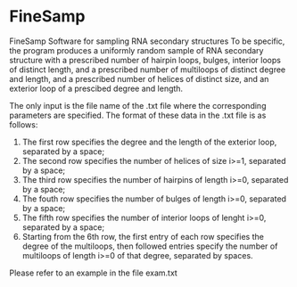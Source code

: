 # FineSamp
FineSamp Software for sampling RNA secondary structures
To be specific, the program produces a uniformly random sample of RNA secondary structure with a prescribed number of hairpin loops, bulges, interior loops of distinct length, and a prescribed number of multiloops of distinct degree and length, and a prescribed number of helices of distinct size, and an exterior loop of a prescibed degree and length.

The only input is the file name of the .txt file where the corresponding parameters are specified. The format of these data in the .txt file is as follows:
1. The first row specifies the degree and the length of the exterior loop, separated by a space;
2. The second row specifies the number of helices of size i>=1, separated by a space;
3. The third row specifies the number of hairpins of length i>=0, separated by a space;
4. The fouth row specifies the number of bulges of length i>=0, separated by a space;
5. The fifth row specifies the number of interior loops of lenght i>=0, separated by a space;
6. Starting from the 6th row, the first entry of each row specifies the degree of the multiloops, then followed entries specify the number of multiloops of length i>=0 of that degree, separated by spaces.

Please refer to an example in the file exam.txt
